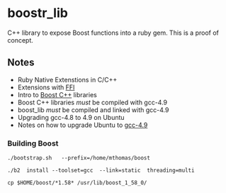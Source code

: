 boostr_lib
==========

C++ library to expose Boost functions into a ruby gem.  This is a proof of concept.

## Notes

- Ruby Native Extenstions in C/C++
- Extensions with [FFI](https://github.com/ffi/ffi)
- Intro to [Boost C++](http://www.boost.org/) libraries
- Boost C++ libraries *must* be compiled with gcc-4.9
- boost_lib *must* be compiled and linked with gcc-4.9
- Upgrading gcc-4.8 to 4.9 on Ubuntu
- Notes on how to upgrade Ubuntu to [gcc-4.9](http://askubuntu.com/questions/466651/how-do-i-use-the-latest-gcc-4-9-on-ubuntu-14-04)

### Building Boost
`./bootstrap.sh   --prefix=/home/mthomas/boost`

`./b2  install --toolset=gcc  --link=static  threading=multi`

`cp $HOME/boost/*1.58* /usr/lib/boost_1_58_0/`
